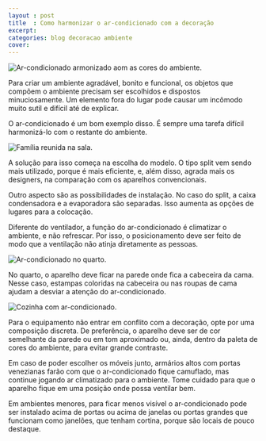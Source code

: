 ```yaml
---
layout : post
title  : Como harmonizar o ar-condicionado com a decoração
excerpt: 
categories: blog decoracao ambiente
cover: 
---
```


<div class="grid _center pull"><img src="https://c1.staticflickr.com/9/8411/29860211250_ba346b64a0_h.jpg" alt="Ar-condicionado armonizado aom as cores do ambiente."></div>

Para criar um ambiente agradável, bonito e funcional, os objetos que compõem o ambiente precisam ser escolhidos e dispostos minuciosamente. Um elemento fora do lugar pode causar um incômodo muito sutil e difícil até de explicar.

<div class="grid _center">
    <div class="cell _1of2">
        <p>O ar-condicionado é um bom exemplo disso. É sempre uma tarefa difícil harmonizá-lo com o restante do ambiente.</p>
    </div>
    <div class="cell _1of2"><img src="https://c2.staticflickr.com/6/5582/29860210300_516da085da_z.jpg" alt="Família reunida na sala."></div>
</div>

A solução para isso começa na escolha do modelo. O tipo split vem sendo mais utilizado, porque é mais eficiente, e, além disso, agrada mais os designers, na comparação com os aparelhos convencionais.

Outro aspecto são as possibilidades de instalação. No caso do split, a caixa condensadora e a evaporadora são separadas. Isso aumenta as opções de lugares para a colocação.

Diferente do ventilador, a função do ar-condicionado é climatizar o ambiente, e não refrescar. Por isso, o posicionamento deve ser feito de modo que a ventilação não atinja diretamente as pessoas.

<div class="grid _center"><img src="https://c2.staticflickr.com/6/5121/30071023551_eef3a57a96_o.jpg" alt="Ar-condicionado no quarto."></div>

No quarto, o aparelho deve ficar na parede onde fica a cabeceira da cama. Nesse caso, estampas coloridas na cabeceira ou nas roupas de cama ajudam a desviar a atenção do ar-condicionado.

<div class="grid _center">
    <div class="cell _1of3"><img src="https://c2.staticflickr.com/6/5106/29860210440_c6cbdfb283.jpg" alt="Cozinha com ar-condicionado."></div>
    <div class="cell _2of3">
        <p>Para o equipamento não entrar em conflito com a decoração, opte por uma composição discreta. De preferência, o aparelho deve ser de cor semelhante da parede ou em tom aproximado ou, ainda, dentro da paleta de cores do ambiente, para evitar grande contraste.</p>
        <p>Em caso de poder escolher os móveis junto, armários altos com portas venezianas farão com que o ar-condicionado fique camuflado, mas continue jogando ar climatizado para o ambiente. Tome cuidado para que o aparelho fique em uma posição onde possa ventilar bem.</p>
    </div>
</div>

Em ambientes menores, para ficar menos visível o ar-condicionado pode ser instalado acima de portas ou acima de janelas ou portas grandes que funcionam como janelões, que tenham cortina, porque são locais de pouco destaque.